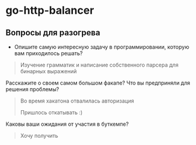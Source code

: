 # go-http-balancer


##  Вопросы для разогрева

- Опишите самую интересную задачу в программировании, которую вам приходилось решать?

>
> Изучение грамматик и написание собственного парсера для бинарных выражений 
>
    
Расскажите о своем самом большом факапе? Что вы предприняли для решения проблемы? 

> Во время хакатона отвалилась авторизация
>
> Пришлось откатывать :)


Каковы ваши ожидания от участия в буткемпе?

> Хочу получить 

